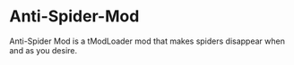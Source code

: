 # Anti-Spider-Mod
Anti-Spider Mod is a tModLoader mod that makes spiders disappear when and as you desire.
